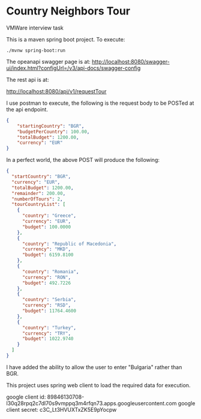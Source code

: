 # Country Neighbors Tour

VMWare interview task

This is a maven spring boot project.  To execute:

```./mvnw spring-boot:run```

The opeanapi swagger page is at:
[http://localhost:8080/swagger-ui/index.html?configUrl=/v3/api-docs/swagger-config](http://localhost:8080/swagger-ui/index.html?configUrl=/v3/api-docs/swagger-config)

The rest api is at:

[http://localhost:8080/api/v1/requestTour](http://localhost:8080/api/v1/requestTour) 

I use postman to execute, the following is the request body to be POSTed at the api endpoint.

```json
{
    "startingCountry": "BGR",
    "budgetPerCountry": 100.00,
    "totalBudget": 1200.00,
    "currency": "EUR"
}
```
In a perfect world, the above POST will produce the following:

```json
{
  "startCountry": "BGR",
  "currency": "EUR",
  "totalBudget": 1200.00,
  "remainder": 200.00,
  "numberOfTours": 2,
  "tourCountryList": [
    {
      "country": "Greece",
      "currency": "EUR",
      "budget": 100.0000
    },
    {
      "country": "Republic of Macedonia",
      "currency": "MKD",
      "budget": 6159.8100
    },
    {
      "country": "Romania",
      "currency": "RON",
      "budget": 492.7226
    },
    {
      "country": "Serbia",
      "currency": "RSD",
      "budget": 11764.4600
    },
    {
      "country": "Turkey",
      "currency": "TRY",
      "budget": 1022.9740
    }
  ]
}
```
I have added the ability to allow the user to enter "Bulgaria" rather than BGR.

This project uses spring web client to load the required data for execution.  

google client id:  89846130708-l30q28rpq2c7dl70s9vmppq3m4rfqn73.apps.googleusercontent.com
google client secret: c3C_Lt3HVUXTxZK5E9pYocpw

